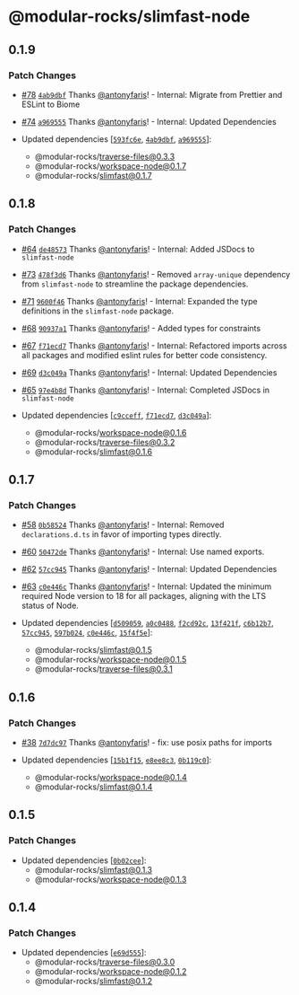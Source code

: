 # @modular-rocks/slimfast-node

## 0.1.9

### Patch Changes

- [#78](https://github.com/modular-rocks/slimfast-turbo/pull/78) [`4ab9dbf`](https://github.com/modular-rocks/slimfast-turbo/commit/4ab9dbf21441121312b3eccca50dbcf2455b0195) Thanks [@antonyfaris](https://github.com/antonyfaris)! - Internal: Migrate from Prettier and ESLint to Biome

- [#74](https://github.com/modular-rocks/slimfast-turbo/pull/74) [`a969555`](https://github.com/modular-rocks/slimfast-turbo/commit/a96955513bcbe1957001357ce1e665b556080946) Thanks [@antonyfaris](https://github.com/antonyfaris)! - Internal: Updated Dependencies

- Updated dependencies [[`593fc6e`](https://github.com/modular-rocks/slimfast-turbo/commit/593fc6e2fb69d7123c88b6f9d035c14fe374c1a7), [`4ab9dbf`](https://github.com/modular-rocks/slimfast-turbo/commit/4ab9dbf21441121312b3eccca50dbcf2455b0195), [`a969555`](https://github.com/modular-rocks/slimfast-turbo/commit/a96955513bcbe1957001357ce1e665b556080946)]:
  - @modular-rocks/traverse-files@0.3.3
  - @modular-rocks/workspace-node@0.1.7
  - @modular-rocks/slimfast@0.1.7

## 0.1.8

### Patch Changes

- [#64](https://github.com/modular-rocks/slimfast-turbo/pull/64) [`de48573`](https://github.com/modular-rocks/slimfast-turbo/commit/de48573558d5145e987889f61524c1680b25ad9d) Thanks [@antonyfaris](https://github.com/antonyfaris)! - Internal: Added JSDocs to `slimfast-node`

- [#73](https://github.com/modular-rocks/slimfast-turbo/pull/73) [`478f3d6`](https://github.com/modular-rocks/slimfast-turbo/commit/478f3d623d887aa33739003e07dde04072cc1743) Thanks [@antonyfaris](https://github.com/antonyfaris)! - Removed `array-unique` dependency from `slimfast-node` to streamline the package dependencies.

- [#71](https://github.com/modular-rocks/slimfast-turbo/pull/71) [`9600f46`](https://github.com/modular-rocks/slimfast-turbo/commit/9600f464bfb4fab0de4507a3d6924ac485467df4) Thanks [@antonyfaris](https://github.com/antonyfaris)! - Internal: Expanded the type definitions in the `slimfast-node` package.

- [#68](https://github.com/modular-rocks/slimfast-turbo/pull/68) [`90937a1`](https://github.com/modular-rocks/slimfast-turbo/commit/90937a1068469d1223d4d21ffc4b71d72f5ab803) Thanks [@antonyfaris](https://github.com/antonyfaris)! - Added types for constraints

- [#67](https://github.com/modular-rocks/slimfast-turbo/pull/67) [`f71ecd7`](https://github.com/modular-rocks/slimfast-turbo/commit/f71ecd702553ba853e723efbe351ed1ae36a3ba4) Thanks [@antonyfaris](https://github.com/antonyfaris)! - Internal: Refactored imports across all packages and modified eslint rules for better code consistency.

- [#69](https://github.com/modular-rocks/slimfast-turbo/pull/69) [`d3c049a`](https://github.com/modular-rocks/slimfast-turbo/commit/d3c049a43f23a6b3198dea236a5549164e21a617) Thanks [@antonyfaris](https://github.com/antonyfaris)! - Internal: Updated Dependencies

- [#65](https://github.com/modular-rocks/slimfast-turbo/pull/65) [`97e4b8d`](https://github.com/modular-rocks/slimfast-turbo/commit/97e4b8d35a8e40de843d41af50a84d2c383e76e0) Thanks [@antonyfaris](https://github.com/antonyfaris)! - Internal: Completed JSDocs in `slimfast-node`

- Updated dependencies [[`c9cceff`](https://github.com/modular-rocks/slimfast-turbo/commit/c9ccefff0cf1a593f1fce53b93ce897bf794f722), [`f71ecd7`](https://github.com/modular-rocks/slimfast-turbo/commit/f71ecd702553ba853e723efbe351ed1ae36a3ba4), [`d3c049a`](https://github.com/modular-rocks/slimfast-turbo/commit/d3c049a43f23a6b3198dea236a5549164e21a617)]:
  - @modular-rocks/workspace-node@0.1.6
  - @modular-rocks/traverse-files@0.3.2
  - @modular-rocks/slimfast@0.1.6

## 0.1.7

### Patch Changes

- [#58](https://github.com/modular-rocks/slimfast-turbo/pull/58) [`0b58524`](https://github.com/modular-rocks/slimfast-turbo/commit/0b585248eb856f2452cf27a82a2acc5e1e417b1d) Thanks [@antonyfaris](https://github.com/antonyfaris)! - Internal: Removed `declarations.d.ts` in favor of importing types directly.

- [#60](https://github.com/modular-rocks/slimfast-turbo/pull/60) [`50472de`](https://github.com/modular-rocks/slimfast-turbo/commit/50472ded9bb816482d506daaad67f8555eace156) Thanks [@antonyfaris](https://github.com/antonyfaris)! - Internal: Use named exports.

- [#62](https://github.com/modular-rocks/slimfast-turbo/pull/62) [`57cc945`](https://github.com/modular-rocks/slimfast-turbo/commit/57cc945aad834954af4626c45e0d039335617676) Thanks [@antonyfaris](https://github.com/antonyfaris)! - Internal: Updated Dependencies

- [#63](https://github.com/modular-rocks/slimfast-turbo/pull/63) [`c0e446c`](https://github.com/modular-rocks/slimfast-turbo/commit/c0e446cd0fb4f82439038a3c054bb9d94df85dc7) Thanks [@antonyfaris](https://github.com/antonyfaris)! - Internal: Updated the minimum required Node version to 18 for all packages, aligning with the LTS status of Node.

- Updated dependencies [[`d509059`](https://github.com/modular-rocks/slimfast-turbo/commit/d509059453739e4b1fdcb567da1c00523285e199), [`a0c0488`](https://github.com/modular-rocks/slimfast-turbo/commit/a0c0488462b604abe465f1d1ad78d326f3c8d903), [`f2cd92c`](https://github.com/modular-rocks/slimfast-turbo/commit/f2cd92cf2ac340615cde7d884c74ae3275372b43), [`13f421f`](https://github.com/modular-rocks/slimfast-turbo/commit/13f421fd4ff5a942637bb874cd2b247471bba981), [`c6b12b7`](https://github.com/modular-rocks/slimfast-turbo/commit/c6b12b7559a7b86ebb55125c8ea4cd34c83fba22), [`57cc945`](https://github.com/modular-rocks/slimfast-turbo/commit/57cc945aad834954af4626c45e0d039335617676), [`597b024`](https://github.com/modular-rocks/slimfast-turbo/commit/597b02401d9f7c3fe595dc0aa2e6ccc498994ef7), [`c0e446c`](https://github.com/modular-rocks/slimfast-turbo/commit/c0e446cd0fb4f82439038a3c054bb9d94df85dc7), [`15f4f5e`](https://github.com/modular-rocks/slimfast-turbo/commit/15f4f5e549fc7864c9b5f8ec4aeeb4c1d73d18d3)]:
  - @modular-rocks/slimfast@0.1.5
  - @modular-rocks/workspace-node@0.1.5
  - @modular-rocks/traverse-files@0.3.1

## 0.1.6

### Patch Changes

- [#38](https://github.com/modular-rocks/slimfast-turbo/pull/38) [`7d7dc97`](https://github.com/modular-rocks/slimfast-turbo/commit/7d7dc97f34ef695e61809a290fcd649ddb65c75c) Thanks [@antonyfaris](https://github.com/antonyfaris)! - fix: use posix paths for imports

- Updated dependencies [[`15b1f15`](https://github.com/modular-rocks/slimfast-turbo/commit/15b1f1505bb79ca941ee3a96236c01512a1a7b30), [`e8ee8c3`](https://github.com/modular-rocks/slimfast-turbo/commit/e8ee8c33a1fd3884173e57218d14ab8f90c56161), [`0b119c0`](https://github.com/modular-rocks/slimfast-turbo/commit/0b119c003fb1224fbdcf710b9c0da8c704e05dbd)]:
  - @modular-rocks/workspace-node@0.1.4
  - @modular-rocks/slimfast@0.1.4

## 0.1.5

### Patch Changes

- Updated dependencies [[`0b02cee`](https://github.com/modular-rocks/slimfast-turbo/commit/0b02cee72088fff05f69c6907a987ddc79d2398e)]:
  - @modular-rocks/slimfast@0.1.3
  - @modular-rocks/workspace-node@0.1.3

## 0.1.4

### Patch Changes

- Updated dependencies [[`e69d555`](https://github.com/modular-rocks/slimfast-turbo/commit/e69d55551e0e459ec3917dd0bf28ed4f390b7c46)]:
  - @modular-rocks/traverse-files@0.3.0
  - @modular-rocks/workspace-node@0.1.2
  - @modular-rocks/slimfast@0.1.2

